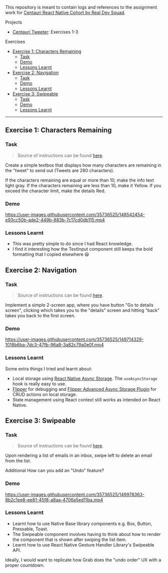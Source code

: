 This repository is meant to contain logs and references to the assignment work for [Centauri React Native Cohort by Real Dev Squad](https://github.com/Real-Dev-Squad/Centauri-React-Native-Cohort).

Projects
- [Centauri Tweeter](https://github.com/lyqht/centauri-tweeter): Exercises 1-3

Exercises
- [Exercise 1: Characters Remaining](#exercise-1-characters-remaining)
  - [Task](#task)
  - [Demo](#demo)
  - [Lessons Learnt](#lessons-learnt)
- [Exercise 2: Navigation](#exercise-2-navigation)
  - [Task](#task-1)
  - [Demo](#demo-1)
  - [Lessons Learnt](#lessons-learnt-1)
- [Exercise 3: Swipeable](#exercise-3-swipeable)
  - [Task](#task-2)
  - [Demo](#demo-2)
  - [Lessons Learnt](#lessons-learnt-2)

---

## Exercise 1: Characters Remaining

### Task

> Source of instructions can be found [here](https://github.com/Real-Dev-Squad/Centauri-React-Native-Cohort/blob/main/react-native/action-items/2022-01/2022-01-04.md). 

Create a simple textbox that displays how many characters are remaining in the "tweet" to send out (Tweets are 280 characters).

If the characters remaining are equal or more than 10, make the info text light gray. If the characters remaining are less than 10, make it Yellow. If you exceed the character limit, make the details Red.

### Demo

https://user-images.githubusercontent.com/35736525/148542454-e93cc50b-ade2-449b-883b-7c17cd0db115.mp4

### Lessons Learnt
- This was pretty simple to do since I had React knowledge.
- I find it interesting how the TextInput component still keeps the bold formatting that I copied elsewhere 😃

## Exercise 2: Navigation

### Task

> Source of instructions can be found [here](https://github.com/Real-Dev-Squad/Centauri-React-Native-Cohort/blob/main/react-native/action-items/2022-01/2022-01-13.md).

Implement a simple 2-screen app, where you have button "Go to details screen", clicking which takes you to the "details" screen and hitting "back" takes you back to the first screen.


### Demo

https://user-images.githubusercontent.com/35736525/149714329-1018b6ba-7dc3-47fb-96a8-3a82c79a0e0f.mp4

### Lessons Learnt

Some extra things I tried and learnt about:
- Local storage using [React Native Async Storage](https://github.com/react-native-async-storage/async-storage). The `useAsyncStorage` hook is really easy to use.
- [Flipper](https://github.com/facebook/flipper) for debugging and [Flipper Advanced Async Storage Plugin](https://github.com/lbaldy/flipper-plugin-async-storage-advanced) for CRUD actions on local storage.
- State management using React context still works as intended on React Native.

## Exercise 3: Swipeable

### Task

> Source of instructions can be found [here](https://github.com/Real-Dev-Squad/Centauri-React-Native-Cohort/blob/main/react-native/action-items/2022-01/2022-01-15.md).

Upon rendering a list of emails in an inbox, swipe left to delete an email from the list.

Additional
How can you add an "Undo" feature?


### Demo

https://user-images.githubusercontent.com/35736525/149978363-8b2c1ee8-ee81-45f8-a8aa-4706a5ed11ba.mp4

### Lessons Learnt

- Learnt how to use Native Base library components e.g. Box, Button, Pressable, Toast.
- The Swipeable component involves having to think about how to render the component that is shown after swiping the list item. 
- Learnt how to use React Native Gesture Handler Library's Swipeable API.

Ideally, I would want to replicate how Grab does the "undo order" UX with a proper countdown. 




